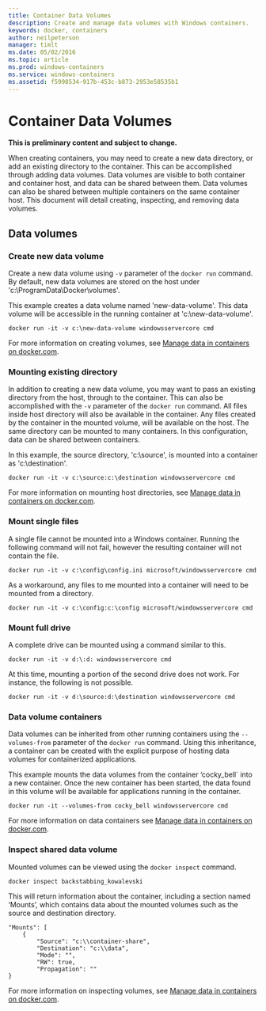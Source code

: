 ```yaml
---
title: Container Data Volumes
description: Create and manage data volumes with Windows containers.
keywords: docker, containers
author: neilpeterson
manager: timlt
ms.date: 05/02/2016
ms.topic: article
ms.prod: windows-containers
ms.service: windows-containers
ms.assetid: f5998534-917b-453c-b873-2953e58535b1
---
```


# Container Data Volumes

**This is preliminary content and subject to change.** 

When creating containers, you may need to create a new data directory, or add an existing directory to the container. This can be accomplished through adding data volumes. Data volumes are visible to both container and container host, and data can be shared between them. Data volumes can also be shared between multiple containers on the same container host. 
This document will detail creating, inspecting, and removing data volumes.

## Data volumes

### Create new data volume

Create a new data volume using `-v` parameter of the `docker run` command. By default, new data volumes are stored on the host under 'c:\ProgramData\Docker\volumes'.

This example creates a data volume named 'new-data-volume'. This data volume will be accessible in the running container at 'c:\new-data-volume'.

```none
docker run -it -v c:\new-data-volume windowsservercore cmd
```

For more information on creating volumes, see [Manage data in containers on docker.com](https://docs.docker.com/engine/userguide/containers/dockervolumes/#data-volumes).

### Mounting existing directory

In addition to creating a new data volume, you may want to pass an existing directory from the host, through to the container. This can also be accomplished with the `-v` parameter of the `docker run` command. All files inside host directory will also be available in the container. Any files created by the container in the mounted volume, will be available on the host. The same directory can be mounted to many containers. In this configuration, data can be shared between containers.

In this example, the source directory, 'c:\source', is mounted into a container as 'c:\destination'.

```none
docker run -it -v c:\source:c:\destination windowsservercore cmd
```

For more information on mounting host directories, see [Manage data in containers on docker.com](https://docs.docker.com/engine/userguide/containers/dockervolumes/#mount-a-host-directory-as-a-data-volume).

### Mount single files

A single file cannot be mounted into a Windows container. Running the following command will not fail, however the resulting container will not contain the file. 

```none
docker run -it -v c:\config\config.ini microsoft/windowsservercore cmd
```

As a workaround, any files to me mounted into a container will need to be mounted from a directory.

```none
docker run -it -v c:\config:c:\config microsoft/windowsservercore cmd
```

### Mount full drive

A complete drive can be mounted using a command similar to this.

```none
docker run -it -v d:\:d: windowsservercore cmd
```

At this time, mounting a portion of the second drive does not work. For instance, the following is not possible.

```none
docker run -it -v d:\source:d:\destination windowsservercore cmd
```

### Data volume containers

Data volumes can be inherited from other running containers using the `--volumes-from` parameter of the `docker run` command. Using this inheritance, a container can be created with the explicit purpose of hosting data volumes for containerized applications. 

This example mounts the data volumes from the container ‘cocky_bell` into a new container. Once the new container has been started, the data found in this volume will be available for applications running in the container.  

```none
docker run -it --volumes-from cocky_bell windowsservercore cmd
```

For more information on data containers see [Manage data in containers on docker.com](https://docs.docker.com/engine/userguide/containers/dockervolumes/#mount-a-host-file-as-a-data-volume).

### Inspect shared data volume

Mounted volumes can be viewed using the `docker inspect` command.

```none
docker inspect backstabbing_kowalevski
```

This will return information about the container, including a section named ‘Mounts’, which contains data about the mounted volumes such as the source and destination directory.

```none
"Mounts": [
    {
        "Source": "c:\\container-share",
        "Destination": "c:\\data",
        "Mode": "",
        "RW": true,
        "Propagation": ""
}
```

For more information on inspecting volumes, see [Manage data in containers on docker.com](https://docs.docker.com/engine/userguide/containers/dockervolumes/#locating-a-volume).

